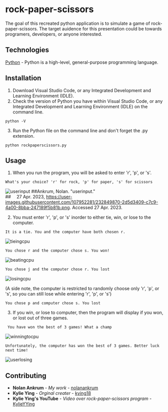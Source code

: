 # rock-paper-scissors

The goal of this recreated python application is to simulate a game of rock-paper-scissors. The target auidence for this presentation could be towards programers, developers, or anyone interested.

## Technologies
[Python](https://www.python.org/) - Python is a high-level, general-purpose programming language.  

## Installation
1. Download Visual Studio Code, or any Integrated Development and Learning Environment (IDLE).
2. Check the version of Python you have within Visual Studio Code, or any Integrated Development and Learning Environment (IDLE) on the command line.
```
python -V
```
3. Run the Python file on the command line and don't forget the .py extension.
```
python rockpaperscissors.py
```
## Usage
1. When you run the program, you will be asked to enter 'r', 'p', or 's'.
```
What's your choice? 'r' for rock, 'p' for paper, 's' for scissors
```
![userinput](https://user-images.githubusercontent.com/107952281/232849870-2d5d3409-c7c9-4a00-8bba-247189f5b81b.png)
##Ankrum, Nolan. "userinput."<br/>
##&emsp; 27 Apr. 2023, https://user-images.githubusercontent.com/107952281/232849870-2d5d3409-c7c9-4a00-8bba-247189f5b81b.png. Accessed 27 Apr. 2023.
   
2. You must enter 'r', 'p', or 's' inorder to either tie, win, or lose to the computer. 
```
It is a tie. You and the computer have both chosen r.
```
![tieingcpu](https://user-images.githubusercontent.com/107952281/232851044-f964cb83-4226-440f-b7ce-cd75cb5463ce.png)

```
You chose r and the computer chose s. You won!
```
![beatingcpu](https://user-images.githubusercontent.com/107952281/232852186-85e9dd2e-fb01-46f6-a380-8dc02e791cab.png)
```
You chose j and the computer chose r. You lost
```
![losingcpu](https://user-images.githubusercontent.com/107952281/232852373-ad23d5cf-b216-4fc5-a1a3-b7e9f51cf09d.png)

(A side note, the computer is restricted to randomly choose only 'r', 'p', or 's', so you can still lose while entering 'r', 'p', or 's')
```
You chose p and computer chose s. You lost 
```

3. If you win, or lose to computer, then the program will display if you won, or lost out of three games.
```
 You have won the best of 3 games! What a champ 
```
![winningtocpu](https://user-images.githubusercontent.com/107952281/232849131-112e65c0-4432-4db0-9a50-811b2d8ecfd5.png)
```
Unfortunately, the computer has won the best of 3 games. Better luck next time!
```
![userlosing](https://user-images.githubusercontent.com/107952281/232852910-cae9b275-688f-4a7f-a3d1-bf50779866b4.png)

## Contributing
* **Nolan Ankrum** - *My work* - [nolanankrum](https://github.com/nolanankrum/)
* **Kylie Ying** - *Orginal creater* - [kying18](https://github.com/kying18/rock-paper-scissors/blob/master/main.py)
* **Kylie Ying's YouTube** - *Video over rock-paper-scissors program* - [KylieYYing](https://www.youtube.com/watch?v=CDw3oKV5arA)
